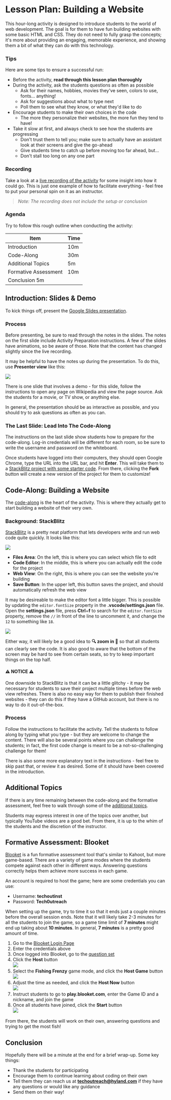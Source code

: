 # Lesson Plan: Building a Website
This hour-long activity is designed to introduce students to the world of web development. The goal is for them to have fun building websites with some basic HTML and CSS. They do not need to fully grasp the concepts; it's more about providing an engaging, memorable experience, and showing them a bit of what they can do with this technology.

### Tips
Here are some tips to ensure a successful run:

- Before the activity, **read through this lesson plan thoroughly**
- During the activity, ask the students questions as often as possible
    - Ask for their names, hobbies, movies they've seen, colors to use, fonts... anything!
    - Ask for suggestions about what to type next
    - Poll them to see what they know, or what they'd like to do
- Encourage students to make their own choices in the code
    - The more they personalize their websites, the more fun they tend to have!
- Take it slow at first, and always check to see how the students are progressing
    - Don't trust them to tell you; make sure to actually have an assistant look at their screens and give the go-ahead
    - Give students time to catch up before moving too far ahead, but...
    - Don't stall too long on any one part

### Recording
Take a look at a [live recording of the activity](https://app.sharebase.com/#/document/11292065/share/3-GVGTlJyQqCA6B8UG6il30xquJuw) for some insight into how it could go. This is just one example of how to facilitate everything - feel free to put your personal spin on it as an instructor.

>_Note: The recording does not include the setup or conclusion_

### Agenda
Try to follow this rough outline when conducting the activity:

| Item | Time |
|-|-|
| Introduction | 10m |
| Code-Along | 30m |
| Additional Topics | 5m |
| Formative Assessment | 10m |
| Conclusion 5m |

## Introduction: Slides & Demo
To kick things off, present the [Google Slides presentation](https://docs.google.com/presentation/d/1d4Fohg1qiYV1CmymTQCuwFcLzDlDUGURlk7KO7TWwlo/edit?usp=sharing).

### Process
Before presenting, be sure to read through the notes in the slides. The notes on the first slide include Activity Preparation instructions. A few of the slides have animations, so be aware of those. Note that the content has changed slightly since the live recording.

It may be helpful to have the notes up during the presentation. To do this, use **Presenter view** like this:

![](Assets/GoogleSlidesPresenterView.png)

There is one slide that involves a demo - for this slide, follow the instructions to open any page on Wikipedia and view the page source. Ask the students for a movie, or TV show, or anything else.

In general, the presentation should be as interactive as possible, and you should try to ask questions as often as you can.

### The Last Slide: Lead Into The Code-Along
The instructions on the last slide show students how to prepare for the code-along. Log-in credentials will be different for each room, so be sure to write the username and password on the whiteboard.

Once students have logged into their computers, they should open Google Chrome, type the URL into the URL bar, and hit **Enter**. This will take them to a [StackBlitz project with some starter code](https://stackblitz.com/edit/web-platform-2wdyzk?file=index.html). From there, clicking the **Fork** button will create a new version of the project for them to customize!

## Code-Along: Building a Website
The [code-along](HtmlCssLesson.md) is the heart of the activity. This is where they actually get to start building a website of their very own.

### Background: StackBlitz
[StackBlitz](https://stackblitz.com/) is a pretty neat platform that lets developers write and run web code quite quickly. It looks like this:

![](Assets/StackBlitzBreakdown.png)

- **Files Area**: On the left, this is where you can select which file to edit
- **Code Editor**: In the middle, this is where you can actually edit the code for the project
- **Web View**: On the right, this is where you can see the website you're building
- **Save Button**: In the upper left, this button saves the project, and should automatically refresh the web view

It may be desireable to make the editor font a little bigger. This is possible by updating the `editor.fontSize` property in the **.vscode/settings.json** file. Open the **settings.json** file, press **Ctrl**+**f** to search for the `editor.fontSize` property, remove the `//` in front of the line to uncomment it, and change the `12` to something like `18`.

![](Assets/StackBlitzFontSize.png)

Either way, it will likely be a good idea to **🔍 zoom in 🔎** so that all students can clearly see the code. It is also good to aware that the bottom of the screen may be hard to see from certain seats, so try to keep important things on the top half.

#### ⚠ NOTICE ⚠
One downside to StackBlitz is that it can be a little glitchy - it may be necessary for students to save their project multiple times before the web view refreshes. There is also no easy way for them to publish their finished websites - they can do this if they have a GitHub account, but there is no way to do it out-of-the-box.

### Process
Follow the instructions to facilitate the activity. Tell the students to follow along by typing what you type - but they are welcome to change the content. There will also be several points where you can challenge the students; in fact, the first code change is meant to be a not-so-challenging challenge for them!

There is also some more explanatory text in the instructions - feel free to skip past that, or review it as desired. Some of it should have been covered in the introduction.

## Additional Topics
If there is any time remaining between the code-along and the formative assessment, feel free to walk through some of the [additional topics](HtmlCssAdditionalTopics.md).

Students may express interest in one of the topics over another, but typically YouTube videos are a good bet. From there, it is up to the whim of the students and the discretion of the instructor.

## Formative Assessment: Blooket
[Blooket](https://www.blooket.com/) is a fun formative assessment tool that's similar to Kahoot, but more game-based. There are a variety of game modes where the students compete against each other in different ways. Answering questions correctly helps them achieve more success in each game.

An account is required to host the game; here are some credentials you can use:

- Username: **techoutinst**
- Password: **Tech0utreach**

When setting up the game, try to time it so that it ends just a couple minutes before the overall session ends. Note that it will likely take 2-3 minutes for all the students to join the game, so a game time limit of **7 minutes** might end up taking about **10 minutes**. In general, **7 minutes** is a pretty good amount of time.

1. Go to the [Blooket Login Page](https://id.blooket.com/login)
1. Enter the credentials above
1. Once logged into Blooket, go to the [question set](https://dashboard.blooket.com/set/6426f2b7270eb96cab922257)
1. Click the **Host** button  
    ![](Assets/BlooketHost.png)
1. Select the **Fishing Frenzy** game mode, and click the **Host Game** button  
    ![](Assets/BlooketFishing.png)
1. Adjust the time as needed, and click the **Host Now** button  
    ![](Assets/BlooketTime.png)
1. Instruct students to go to **play.blooket.com**, enter the Game ID and a nickname, and join the game
1. Once all students have joined, click the **Start** button  
    ![](Assets/BlooketStart.png)

From there, the students will work on their own, answering questions and trying to get the most fish!

## Conclusion
Hopefully there will be a minute at the end for a brief wrap-up. Some key things:

- Thank the students for participating
- Encourage them to continue learning about coding on their own
- Tell them they can reach us at **techoutreach@hyland.com** if they have any questions or would like any guidance
- Send them on their way!
